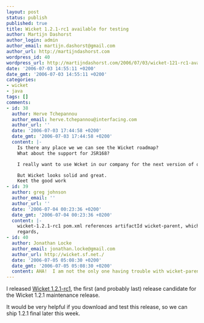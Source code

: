```yaml
---
layout: post
status: publish
published: true
title: Wicket 1.2.1-rc1 available for testing
author: Martijn Dashorst
author_login: admin
author_email: martijn.dashorst@gmail.com
author_url: http://martijndashorst.com
wordpress_id: 40
wordpress_url: http://martijndashorst.com/2006/07/03/wicket-121-rc1-available-for-testing/
date: '2006-07-03 14:55:11 +0200'
date_gmt: '2006-07-03 14:55:11 +0200'
categories:
- wicket
- java
tags: []
comments:
- id: 38
  author: Herve Tchepannou
  author_email: herve.tchepannou@interfacing.com
  author_url: ''
  date: '2006-07-03 17:44:58 +0200'
  date_gmt: '2006-07-03 17:44:58 +0200'
  content: |-
    Is there any place we we can see the Wicket roadmap?
    What about the support for JSR168?

    I really want to use Wcket in our company for the next version of our web portal application, but I'm concerned about development plan of Wicket framework.

    But Wicket looks solid and great.
    Keet the good work
- id: 39
  author: greg johnson
  author_email: ''
  author_url: ''
  date: '2006-07-04 00:23:36 +0200'
  date_gmt: '2006-07-04 00:23:36 +0200'
  content: |-
    wicket-1.2.1-rc1 pom.xml references artifactId wicket-parent, which isn't distributed.
    regards,
- id: 40
  author: Jonathan Locke
  author_email: jonathan.locke@gmail.com
  author_url: http://wicket.sf.net./
  date: '2006-07-05 05:08:30 +0200'
  date_gmt: '2006-07-05 05:08:30 +0200'
  content: AHA!  I am not the only one having trouble with wicket-parent.  ;-)
---
```

<p>I released <a href="http://sourceforge.net/project/showfiles.php?group_id=119783&package_id=173489">Wicket 1.2.1-rc1</a>, the first (and probably last) release candidate for the Wicket 1.2.1 maintenance release.</p>
<p>
It would be very helpful if you download and test this release, so we can ship 1.2.1 final later this week.</p>

